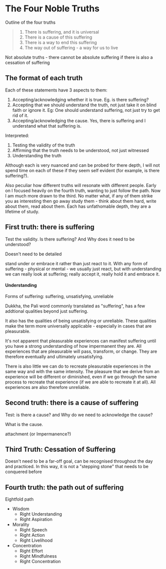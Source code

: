 
# The Four Noble Truths

Outline of the four truths

> 1. There is suffering, and it is universal
> 2. There is a cause of this suffering
> 3. There is a way to end this suffering
> 4. The way out of suffering - a way for us to live

Not absolute truths - there cannot be absolute suffering if there is also a cessation of suffering

## The format of each truth

Each of these statements have 3 aspects to them: 

1. Accepting/acknowledging whether it is true. Eg. is there suffering?
2. Accepting that we should understand the truth, not just take it on blind faith or ignore it. Eg: One should understand suffering, not just try to get rid of it.
3. Accepting/acknowledging the cause. Yes, there is suffering and I understand what that suffering is.

Interpreted:

1. Testing the validity of the truth
2. Affirming that the truth needs to be understood, not just witnessed
3. Understanding the truth

Although each is very nuanced and can be probed for there depth, I will not spend time on each of these if they seem self evident (for example, is there suffering?). 

Also peculiar how different truths will resonate with different people. Early on I focused heavily on the fourth truth, wanting to just follow the path. Now I am much more drawn to the third. No matter what, if any of them strike you as interesting then go away study them - think about them hard, write about them, read about them. Each has unfathomable depth, they are a lifetime of study.

## First truth: there is suffering

Test the validity. Is there suffering? And Why does it need to be understood?

Doesn't need to be detailed

stand under or embrace it rather than just react to it. With any form of suffering - physical or mental - we usually just react, but with understanding we can really look at suffering; really accept it, really hold it and embrace it.

#### Understanding

Forms of suffering: suffering, unsatisfying, unreliable

Dukkha, the Pali word commonly translated as "suffering", has a few addtional qualities beyond just suffering.

It also has the qualities of being unsatisfying or unreliable. These qualities make the term more universally applicable - especially in cases that are pleasurable. 

It's not apparent that pleasurable experiences can manifest suffering until you have a strong understanding of how impermanent they are. All experiences that are pleasurable will pass, transform, or change. They are therefore eventually and ultimately unsatisfying.

There is also little we can do to recreate pleasurable experiences in the same way and with the same intensity. The pleasure that we derive from an experience will be different or diminished, even if we go through the same process to recreate that experience (if we are able to recreate it at all). All experiences are also therefore unreliable.

## Second truth: there is a cause of suffering

Test: is there a cause? and Why do we need to acknowledge the cause?

What is the cause.

 attachment (or Impermanence?)

## Third Truth: Cessation of Suffering

Doesn't need to be a far-off goal, can be recognised throughout the day and practiced. In this way, it is not a "stepping stone" that needs to be conquered before 

## Fourth truth: the path out of suffering

Eightfold path

- Wisdom
  - Right Understanding
  - Right Aspiration
- Morality
  - Right Speech
  - Right Action 
  - Right Livelihood
- Concentration
  - Right Effort 
  - Right Mindfulness
  - Right Concentration
